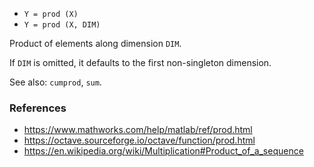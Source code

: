 - `Y = prod (X)`
- `Y = prod (X, DIM)`

Product of elements along dimension `DIM`.

If `DIM` is omitted, it defaults to the first non-singleton dimension.

See also: `cumprod`, `sum`.

### References

- https://www.mathworks.com/help/matlab/ref/prod.html
- https://octave.sourceforge.io/octave/function/prod.html
- https://en.wikipedia.org/wiki/Multiplication#Product_of_a_sequence
